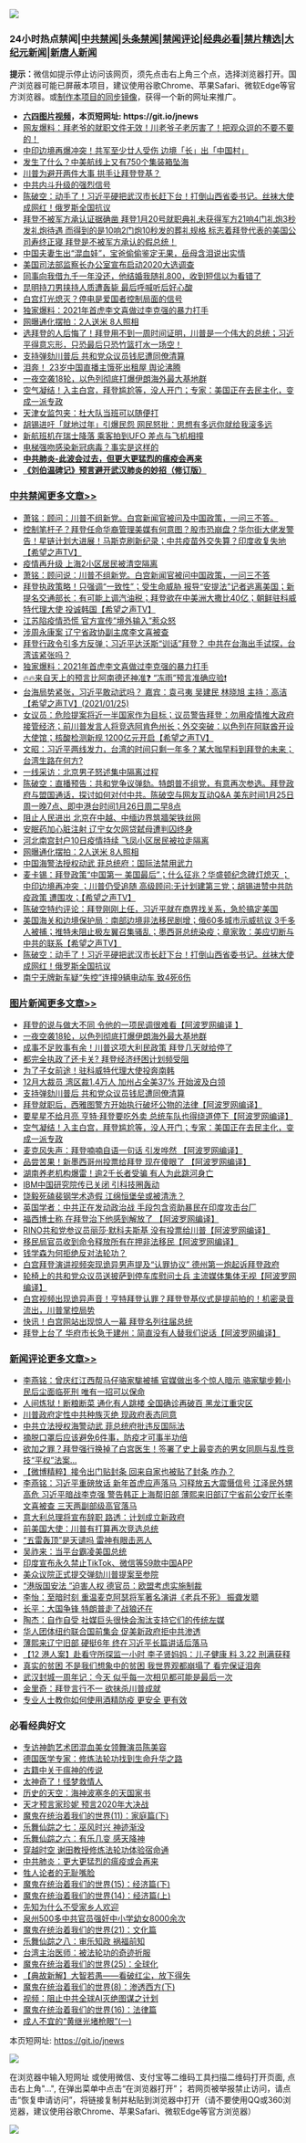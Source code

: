 ![](https://raw.githubusercontent.com/fqnews/bnews/master/64photo/fqnews-qr.jpg)

<div id="tt">
<h3>24小时热点禁闻|<a href="#%E4%B8%AD%E5%85%B1%E7%A6%81%E9%97%BB%E6%9B%B4%E5%A4%9A%E6%96%87%E7%AB%A0">中共禁闻</a>|<a href="#%E5%9B%BE%E7%89%87%E6%96%B0%E9%97%BB%E6%9B%B4%E5%A4%9A%E6%96%87%E7%AB%A0">头条禁闻</a>|<a href="#%E6%96%B0%E9%97%BB%E8%AF%84%E8%AE%BA%E6%9B%B4%E5%A4%9A%E6%96%87%E7%AB%A0">禁闻评论|<a href="#%E5%BF%85%E7%9C%8B%E7%BB%8F%E5%85%B8%E5%A5%BD%E6%96%87">经典必看|<a href="/video.md#%E7%A6%81%E7%89%87%E7%B2%BE%E9%80%89">禁片精选</a>|<a href="https://github.com/fqnews/djy/blob/master/gb/nf1351518.md#1">大纪元新闻</a>|<a href="https://github.com/fqnews/ntdtv/blob/master/gb/prog204.md#1">新唐人新闻</a></h3>
<div><b>提示：</b>微信如提示停止访问该网页，须先点击右上角三个点，选择浏览器打开。国产浏览器可能已屏蔽本项目，建议使用谷歌Chrome、苹果Safari、微软Edge等官方浏览器。或<a href="https://github.com/fqnews/bnews/blob/master/%E5%88%B6%E4%BD%9Cgit%E7%A6%81%E9%97%BB%E9%95%9C%E5%83%8F.md">制作本项目的同步镜像</a>，获得一个新的网址来推广。</div>
<ul>
<li><b><a href="http://d1.bdrive.tk/64.mp4" target="_blank">六四图片视频</a>，本页短网址: https://git.io/jnews</b></li>
<li><a href="/bannedvideo/20210125/1474450.md">网友爆料：拜老爷的就职文件无效！川老爷子老厉害了！把观众逗的不要不要的！</a></li>
<li><a href="/cbnews/20210125/1474531.md">中印边境再爆冲突！共军至少廿人受伤 边境「长」出「中国村」</a></li>
<li><a href="/cnnews/20210125/1474554.md">发生了什么？中美航线上又有750个集装箱坠海</a></li>
<li><a href="/headline/20210125/1474573.md">川普为避开两件大事 拱手让拜登登基？</a></li>
<li><a href="/ssgc/20210125/1474701.md">中共内斗升级的强烈信号</a></li>
<li><a href="/cbnews/20210125/1474599.md">陈破空：动手了！习近平硬把武汉市长赶下台！打倒山西省委书记。丝袜大使成网红！俄罗斯全国抗议</a></li>
<li><a href="/bannedvideo/20210125/1474452.md">拜登不被军方承认证据确凿  拜登1月20号就职典礼未获得军方21响4门礼炮3秒发礼炮待遇  而得到的是10响2门炮10秒发的葬礼规格  标志着拜登代表的美国公司寿终正寝  拜登是不被军方承认的假总统！</a></li>
<li><a href="/funmedia/20210126/1474845.md">中国夫妻生出“混血娃”，宝爸偷偷鉴定无果，岳母含泪说出实情</a></li>
<li><a href="/bannedvideo/20210126/1474766.md">美国司法部监察长办公室宣布启动2020大选调查</a></li>
<li><a href="/funmedia/20210126/1474847.md">同事向我借九千一年没还，他结婚我随礼800，收到短信以为看错了</a></li>
<li><a href="/headline/20210126/1474761.md">昆明持刀男挟持人质遭轰毙 最后呼喊听后好心酸</a></li>
<li><a href="/comments/20210125/1474449.md">白宫灯光熄灭？停电是爱国者控制局面的信号</a></li>
<li><a href="/cbnews/20210126/1474911.md">独家爆料：2021年首虎李文喜做过李克强的暴力打手</a></li>
<li><a href="/cbnews/20210126/1474814.md">网曝通化摆拍：2人送米 8人照相</a></li>
<li><a href="/bannedvideo/20210126/1474830.md">选拜登的人后悔了！拜登用不到一周时间证明，川普是一个伟大的总统；习近平得意忘形，只恐最后只恐竹篮打水一场空！</a></li>
<li><a href="/topimagenews/20210126/1474777.md">支持弹劾川普后 共和党众议员钱尼遭同僚清算</a></li>
<li><a href="/comments/20210126/1474709.md">泪奔！ 23岁中国直播主饿死出租屋 舆论沸腾</a></li>
<li><a href="/topimagenews/20210126/1474962.md">一夜空袭18轮，以色列彻底打爆伊朗海外最大基地群</a></li>
<li><a href="/topimagenews/20210125/1474604.md">空气凝结！入主白宫，拜登尴尬等，没人开门；专家：美国正在去民主化，变成一派专政</a></li>
<li><a href="/cbnews/20210125/1474498.md">天津女监包夹：杜大队当班可以随便打</a></li>
<li><a href="/cbnews/20210125/1474514.md">胡锡进吁「就地过年」引爆民怨 网民怒批：思想有多远你就给我滚多远</a></li>
<li><a href="/comments/20210126/1474771.md">新航班机在瑞士降落 乘客拍到UFO 差点与飞机相撞</a></li>
<li><a href="/cbnews/20210125/1474483.md">电梯强吻感染新冠病毒？事实是这样的</a></li>
<li><b><a href="/comments/20200211/1275071.md" target="_blank">中共肺炎-此波会过去，但更大更猛烈的瘟疫会再来</a></b></li>
<li><b><a href="/comments/20200207/1272816.md" target="_blank">《刘伯温碑记》预言避开武汉肺炎的妙招（修订版）</a></b></li>
</ul>
</div>

<div class="catlist">
<h3><a href="/cbnews/" target="_blank">中共禁闻</a><span><a href="/cbnews/" target="_blank" rel="nofollow">更多文章>></a></span></h3>
<ul>
<li><a href="/cbnews/20210126/1475093.md" target="_blank">萧铭：顾问：川普不组新党。白宫新闻官被问及中国政策，一问三不答。</a></li>
<li><a href="/cbnews/20210126/1475088.md" target="_blank">控制笔杆子？拜登任命华裔管理美媒有何意图？股市恐崩盘？华尔街大佬发警告！星链计划大进展！马斯克刷新纪录；中共疫苗外交失算？印度收复失地【希望之声TV】</a></li>
<li><a href="/cbnews/20210126/1475080.md" target="_blank">疫情再升级 上海2小区居民被清空隔离</a></li>
<li><a href="/cbnews/20210126/1475069.md" target="_blank">萧铭：顾问说：川普不组新党。白宫新闻官被问中国政策，一问三不答</a></li>
<li><a href="/cbnews/20210126/1475031.md" target="_blank">拜登执政策略！只强调“一致性”；受生命威胁 报导“安提法”记者逃离美国；新提名交通部长：有可能上调汽油税；拜登欲在中美洲大撒比40亿；朝鲜驻科威特代理大使 投诚韩国【希望之声TV】</a></li>
<li><a href="/cbnews/20210126/1475022.md" target="_blank">江苏陷疫情恐慌 官方宣传&#8221;境外输入&#8221;惹众怒</a></li>
<li><a href="/cbnews/20210126/1475007.md" target="_blank">涉周永康案 辽宁省政协副主席李文喜被查</a></li>
<li><a href="/cbnews/20210126/1474944.md" target="_blank">拜登行政令引多方反弹；习近平达沃斯“训话”拜登？ 中共在台海出手试探，台湾该紧张吗？</a></li>
<li><a href="/cbnews/20210126/1474911.md" target="_blank">独家爆料：2021年首虎李文喜做过李克强的暴力打手</a></li>
<li><a href="/cbnews/20210126/1474907.md" target="_blank">🔥🔥来自天上的预言比阿南德还神准❓ “冻雨”预言准确应验❗</a></li>
<li><a href="/cbnews/20210126/1474895.md" target="_blank">台海局势紧张，习近平敢动武吗？ 嘉宾：袁弓夷 吴建民 林晓旭 主持：高洁【希望之声TV】(2021/01/25)</a></li>
<li><a href="/cbnews/20210126/1474867.md" target="_blank">女议员：危险提案将近一半国家作为目标；议员警告拜登：勿用疫情推大政府接管经济；前川普发言人将竞选阿肯色州长；外交突破：以色列在阿联酋开设大使馆；核酸检测新规 1200亿元开启【希望之声TV】</a></li>
<li><a href="/cbnews/20210126/1474862.md" target="_blank">文昭：习近平两线发力，台湾的时间只剩一年多？某大咖早料到拜登的未来；台湾生路在何方?</a></li>
<li><a href="/cbnews/20210126/1474842.md" target="_blank">一线采访：北京男子怒述集中隔离过程</a></li>
<li><a href="/cbnews/20210126/1474831.md" target="_blank">陈破空：直播预告：共和党争议弹劾。特朗普不组党，有意再次参选。拜登政府与盟国通话，探讨如何对付中共。陈破空与网友互动Q&amp;A 美东时间1月25日周一晚7点、即中港台时间1月26日周二早8点</a></li>
<li><a href="/cbnews/20210126/1474827.md" target="_blank">阻止人民进出 北京在中越、中缅边界筑牆架铁丝网</a></li>
<li><a href="/cbnews/20210126/1474816.md" target="_blank">安眠药加心脏注射 辽宁女欠网贷弑母遭判囚终身</a></li>
<li><a href="/cbnews/20210126/1474815.md" target="_blank">河北南宫封户10日疫情持续 飞凤小区居民被拉走隔离</a></li>
<li><a href="/cbnews/20210126/1474814.md" target="_blank">网曝通化摆拍：2人送米 8人照相</a></li>
<li><a href="/cbnews/20210126/1474778.md" target="_blank">中国海警法授权动武 菲总统府：国际法禁用武力</a></li>
<li><a href="/cbnews/20210126/1474762.md" target="_blank">麦卡锡：拜登政策“中国第一 美国最后”；什么征兆？华盛顿纪念碑灯熄灭 ；中印边境再冲突  ；川普仍受追随 高级顾问:无计划建第三党；胡锡进赞中共防疫政策  遭围攻；【希望之声TV】</a></li>
<li><a href="/cbnews/20210126/1474758.md" target="_blank">陈破空特约评论：拜登刚刚上任，习近平就在商界找关系，急於搞定美国</a></li>
<li><a href="/cbnews/20210125/1474649.md" target="_blank">美国海关和边境保护局：南部边境非法移民剧增；俄60多城市示威抗议 3千多人被捕；推特未阻止极左翼召集骚乱；墨西哥总统染疫；章家敦：美应切断与中共的联系【希望之声TV】</a></li>
<li><a href="/cbnews/20210125/1474599.md" target="_blank">陈破空：动手了！习近平硬把武汉市长赶下台！打倒山西省委书记。丝袜大使成网红！俄罗斯全国抗议</a></li>
<li><a href="/cbnews/20210125/1474590.md" target="_blank">南宁无牌新车疑“失控”连撞9辆电动车 致4死6伤</a></li>

</ul>
</div>
<div class="catlist">
<h3><a href="/topimagenews/" target="_blank">图片新闻</a><span><a href="/topimagenews/" target="_blank" rel="nofollow">更多文章>></a></span></h3>
<ul>
<li><a href="/topimagenews/20210126/1475041.md" target="_blank">拜登的说与做大不同 令他的一项民调很难看【阿波罗网编译 】</a></li>
<li><a href="/topimagenews/20210126/1474962.md" target="_blank">一夜空袭18轮，以色列彻底打爆伊朗海外最大基地群</a></li>
<li><a href="/topimagenews/20210126/1474941.md" target="_blank">成事不足败事有余！川普这项大利民政策 拜登几天就给停了</a></li>
<li><a href="/topimagenews/20210126/1474826.md" target="_blank">都完全执政了还卡关? 拜登经济纾困计划频受阻</a></li>
<li><a href="/topimagenews/20210126/1474794.md" target="_blank">为了子女前途！驻科威特代理大使投奔南韩</a></li>
<li><a href="/topimagenews/20210126/1474792.md" target="_blank">12月大裁员 湾区裁1.4万人 加州占全美37% 开始波及白领</a></li>
<li><a href="/topimagenews/20210126/1474777.md" target="_blank">支持弹劾川普后 共和党众议员钱尼遭同僚清算</a></li>
<li><a href="/topimagenews/20210125/1474669.md" target="_blank">拜登就职后，西雅图警方开始执行破坏公物的法律【阿波罗网编译】</a></li>
<li><a href="/topimagenews/20210125/1474644.md" target="_blank">要星星不给月亮 亨特·拜登要吃外卖 总统车队也得绕道停下【阿波罗网编译】</a></li>
<li><a href="/topimagenews/20210125/1474604.md" target="_blank">空气凝结！入主白宫，拜登尴尬等，没人开门；专家：美国正在去民主化，变成一派专政</a></li>
<li><a href="/topimagenews/20210125/1474417.md" target="_blank">麦克风失声：拜登喃喃自语一句话 引发哗然 【阿波罗网编译】</a></li>
<li><a href="/topimagenews/20210125/1474385.md" target="_blank">品尝苦果！新墨西哥州投票给拜登 现在傻眼了 【阿波罗网编译】</a></li>
<li><a href="/topimagenews/20210125/1474206.md" target="_blank">湖南养老机构爆雷！逾2千长者受骗 有人为此跳河身亡</a></li>
<li><a href="/topimagenews/20210125/1474157.md" target="_blank">IBM中国研究院传已关闭 引科技圈轰动</a></li>
<li><a href="/topimagenews/20210125/1474141.md" target="_blank">饶毅死磕裴钢学术造假 江绵恒堡垒或被清洗？</a></li>
<li><a href="/topimagenews/20210125/1474140.md" target="_blank">英国学者：中共正在发动政治战 手段包含资助暴民在印度攻击台厂</a></li>
<li><a href="/topimagenews/20210125/1474105.md" target="_blank">福西博士称 在拜登治下他感到解放了 【阿波罗网编译】</a></li>
<li><a href="/topimagenews/20210124/1474045.md" target="_blank">RINO共和党参议员丽莎·默科夫斯基 没有投票给川普【阿波罗网编译】</a></li>
<li><a href="/topimagenews/20210124/1473841.md" target="_blank">移民局官员收到命令释放所有在押非法移民【阿波罗网编译】</a></li>
<li><a href="/comments/20210123/1473430.md" target="_blank">钱学森为何拒绝反对法轮功？</a></li>
<li><a href="/topimagenews/20210123/1473442.md" target="_blank">白宫拜登演讲视频突现诡异男声提及“认罪协议” 德州第一炮起诉拜登政府</a></li>
<li><a href="/topimagenews/20210123/1473439.md" target="_blank">轮椅上的共和党众议员送披萨到停车库慰问士兵 主流媒体集体无视【阿波罗网编译】</a></li>
<li><a href="/comments/20210123/1473321.md" target="_blank">白宫视频出现诡异声音！亨特拜登认罪？拜登登基仪式是提前拍的！机密录音流出，川普掌控局势</a></li>
<li><a href="/topimagenews/20210123/1473296.md" target="_blank">快讯！白宫网站出现惊人一幕 拜登名列往届总统</a></li>
<li><a href="/topimagenews/20210123/1473271.md" target="_blank">拜登上台了 华府市长急于建州：简直没有人替我们说话【阿波罗网编译】</a></li>

</ul>
</div>
<div class="catlist">
<h3><a href="/comments/" target="_blank">新闻评论</a><span><a href="/comments/" target="_blank" rel="nofollow">更多文章>></a></span></h3>
<ul>
<li><a href="/comments/20210126/1475112.md" target="_blank">李燕铭：曾庆红江西帮马仔骆家駹被捕 官媒做出多个惊人暗示 骆家駹步赖小民后尘面临死刑 唯有一招可以保命</a></li>
<li><a href="/comments/20210126/1475101.md" target="_blank">人间炼狱！断粮断菜 通化有人跳楼 全国确诊再破百 黑龙江重灾区</a></li>
<li><a href="/comments/20210126/1475100.md" target="_blank">川普政府定性中共种族灭绝 现政府表态同意</a></li>
<li><a href="/comments/20210126/1475099.md" target="_blank">中共立法授权海警动武 菲总统府批违反国际法</a></li>
<li><a href="/comments/20210126/1475098.md" target="_blank">摘脱口罩后应该避免6件事，防疫才可事半功倍</a></li>
<li><a href="/comments/20210126/1475075.md" target="_blank">欲加之罪？拜登强行换掉了白宫医生！签署了史上最变态的男女同厕与乱性竞技“平权”法案…</a></li>
<li><a href="/comments/20210126/1475073.md" target="_blank">【微博精粹】接令出门贴封条 回来自家也被贴了封条 咋办？</a></li>
<li><a href="/comments/20210126/1475059.md" target="_blank">李燕铭：习近平重磅放话 新年首虎应声落马 习释放五大震慑信号 江泽民外甥高危 习近平暗战李克强 警告韩正上海帮旧部 薄熙来旧部辽宁省前公安厅长李文喜被查 三天两副部级高官落马</a></li>
<li><a href="/comments/20210126/1475052.md" target="_blank">意大利总理将宣布辞职 路透：计划成立新政府</a></li>
<li><a href="/comments/20210126/1475033.md" target="_blank">前美国大使：川普有打算再次竞选总统</a></li>
<li><a href="/comments/20210126/1475032.md" target="_blank">“五雷轰顶”是天谴吗 雷神有眼击恶人</a></li>
<li><a href="/comments/20210126/1475026.md" target="_blank">吴祚来：当平台霸凌美国总统</a></li>
<li><a href="/comments/20210126/1475019.md" target="_blank">印度宣布永久禁止TikTok、微信等59款中国APP</a></li>
<li><a href="/comments/20210126/1475000.md" target="_blank">美众议院正式提交弹劾川普提案至参院</a></li>
<li><a href="/comments/20210126/1474999.md" target="_blank">“港版国安法 ”迫害人权 德官员：欧盟考虑实施制裁</a></li>
<li><a href="/comments/20210126/1474992.md" target="_blank">李怡：至暗时刻 重温麦克阿瑟将军著名演讲《老兵不死》 振聋发聩</a></li>
<li><a href="/comments/20210126/1474991.md" target="_blank">长平：大国争锋 特朗普走了战狼还在</a></li>
<li><a href="/comments/20210126/1474990.md" target="_blank">陶杰：自作自受 社媒巨头很快会淘汰支持它们的传统左媒</a></li>
<li><a href="/comments/20210126/1474976.md" target="_blank">华人团体纽约联合国前集会 促美新政府拒中共渗透</a></li>
<li><a href="/comments/20210126/1474970.md" target="_blank">薄熙来辽宁旧部 硬挺6年 终在习近平长篇讲话后落马</a></li>
<li><a href="/comments/20210126/1474969.md" target="_blank">【12 港人案】赴看守所探监一小时 李子贤妈妈：儿子健康 料 3.22 刑满获释</a></li>
<li><a href="/comments/20210126/1474966.md" target="_blank">真实的贫困 不是我们想象中的贫困 我世界观都崩塌了 看完保证泪奔</a></li>
<li><a href="/comments/20210126/1474965.md" target="_blank">武汉封城一周年记：今天 似乎每一次相见都可能是最后一次</a></li>
<li><a href="/comments/20210126/1474954.md" target="_blank">金里奇：拜登言行不一 欲抹杀川普成就</a></li>
<li><a href="/comments/20210126/1474953.md" target="_blank">专业人士教你如何使用酒精防疫 更安全 更有效</a></li>

</ul>
</div>

<div class="catlist">
<h3>必看经典好文</h3>
<ul>
<li><a href="/topimagenews/20180404/923380.md" target="_blank">专访神韵艺术团混血美女领舞演员陈美容</a></li>
<li><a href="/comments/20200607/783186.md" target="_blank">德国医学专家：修炼法轮功找到生命升华之路</a></li>
<li><a href="/ccpdope/20200531/1337409.md" target="_blank">古籍中关于瘟神的传说</a></li>
<li><a href="/ccpdope/20200907/1392129.md" target="_blank">太神奇了！怪梦救情人</a></li>
<li><a href="/tculture/xiulian/20170318/732480.md" target="_blank">历史的天空：海神波塞冬的天国家书</a></li>
<li><a href="/topimagenews/20200513/1327828.md" target="_blank">天才预言家珍妮 预言2020年大决战</a></li>
<li><a href="/topimagenews/20180530/950691.md" target="_blank">魔鬼在统治着我们的世界(11)：家庭篇(下)</a></li>
<li><a href="/tculture/20190101/792550.md" target="_blank">乐舞仙踪之七：巫风时兴 神迹渐没</a></li>
<li><a href="/tculture/20190101/792146.md" target="_blank">乐舞仙踪之六：有乐几变 感天降神</a></li>
<li><a href="/comments/20200511/1322384.md" target="_blank">穿越时空 谢田教授修炼法轮功体验宿命通</a></li>
<li><a href="/comments/20200211/1275071.md" target="_blank">中共肺炎：更大更猛烈的瘟疫或会再来</a></li>
<li><a href="/comments/20200606/783250.md" target="_blank">牲人论者的无耻嘴脸</a></li>
<li><a href="/topimagenews/20180610/955499.md" target="_blank">魔鬼在统治着我们的世界(15)：经济篇(下)</a></li>
<li><a href="/topimagenews/20180605/953415.md" target="_blank">魔鬼在统治着我们的世界(14)：经济篇(上)</a></li>
<li><a href="/comments/20200620/1346848.md" target="_blank">先知为什么不受家乡人欢迎</a></li>
<li><a href="/comments/20200704/783272.md" target="_blank">泉州500多中共官员强奸中小学幼女8000余次</a></li>
<li><a href="/comments/20180802/980476.md" target="_blank">魔鬼在统治着我们的世界(21)：文化篇</a></li>
<li><a href="/tculture/20170717/792953.md" target="_blank">乐舞仙踪之八：审乐知政 祸福前知</a></li>
<li><a href="/comments/20200801/1373219.md" target="_blank">台湾主治医师：被法轮功的奇迹折服</a></li>
<li><a href="/comments/20181017/1014654.md" target="_blank">魔鬼在统治着我们的世界(25)：全球化</a></li>
<li><a href="/comments/20201217/1449706.md" target="_blank">【典故新解】大智若愚——看破红尘，放下得失</a></li>
<li><a href="/topimagenews/20180527/948714.md" target="_blank">魔鬼在统治着我们的世界(8)：渗透西方(下)</a></li>
<li><a href="/comments/20201221/1451945.md" target="_blank">视频：阻止中共全球AI灭绝图谋之计划</a></li>
<li><a href="/topimagenews/20180615/958090.md" target="_blank">魔鬼在统治着我们的世界(16)：法律篇</a></li>
<li><a href="/lifebaike/20200527/1334909.md" target="_blank">成人不宜的“黄继光堵枪眼”(一)</a></li>

</ul>
</div>

本页短网址: https://git.io/jnews

![](https://raw.githubusercontent.com/fqnews/bnews/master/64photo/fqnews-qr.jpg)

在浏览器中输入短网址 或使用微信、支付宝等二维码工具扫描二维码打开页面, 点击右上角"...", 在弹出菜单中点击“在浏览器打开”； 若网页被举报禁止访问，请点击“恢复申请访问”，将链接复制并粘贴到浏览器中打开（请不要使用QQ或360浏览器，建议使用谷歌Chrome、苹果Safari、微软Edge等官方浏览器）

![](https://raw.githubusercontent.com/fqnews/bnews/master/64photo/wx.jpg)